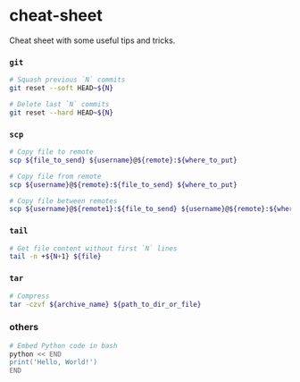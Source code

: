 # cheat-sheet
Cheat sheet with some useful tips and tricks.

### `git`
```bash
# Squash previous `N` commits
git reset --soft HEAD~${N}

# Delete last `N` commits
git reset --hard HEAD~${N}
```

### `scp`
```bash
# Copy file to remote
scp ${file_to_send} ${username}@${remote}:${where_to_put}

# Copy file from remote
scp ${username}@${remote}:${file_to_send} ${where_to_put}

# Copy file between remotes
scp ${username}@${remote1}:${file_to_send} ${username}@${remote}:${where_to_put}
```

### `tail`
```bash
# Get file content without first `N` lines
tail -n +${N+1} ${file}
```

### `tar`
```bash
# Compress
tar -czvf ${archive_name} ${path_to_dir_or_file}
```

### others
```bash
# Embed Python code in bash
python << END
print('Hello, World!')
END
```
